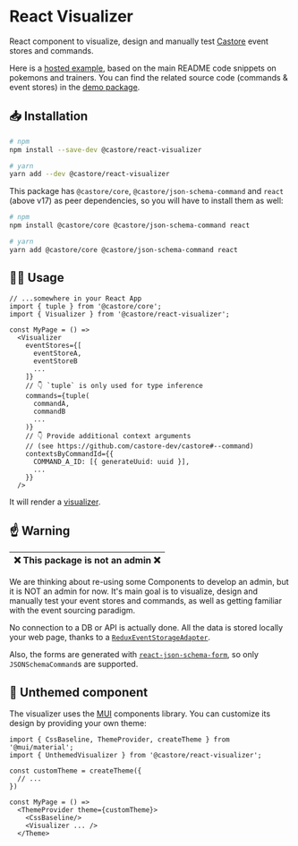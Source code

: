 # React Visualizer

React component to visualize, design and manually test [Castore](https://github.com/castore-dev/castore) event stores and commands.

Here is a [hosted example](https://castore-dev.github.io/castore/), based on the main README code snippets on pokemons and trainers. You can find the related source code (commands & event stores) in the [demo package](https://github.com/castore-dev/castore/tree/main/demo/blueprint/src).

## 📥 Installation

```bash
# npm
npm install --save-dev @castore/react-visualizer

# yarn
yarn add --dev @castore/react-visualizer
```

This package has `@castore/core`, `@castore/json-schema-command` and `react` (above v17) as peer dependencies, so you will have to install them as well:

```bash
# npm
npm install @castore/core @castore/json-schema-command react

# yarn
yarn add @castore/core @castore/json-schema-command react
```

## 👩‍💻 Usage

```tsx
// ...somewhere in your React App
import { tuple } from '@castore/core';
import { Visualizer } from '@castore/react-visualizer';

const MyPage = () =>
  <Visualizer
    eventStores={[
      eventStoreA,
      eventStoreB
      ...
    ]}
    // 👇 `tuple` is only used for type inference
    commands={tuple(
      commandA,
      commandB
      ...
    )}
    // 👇 Provide additional context arguments
    // (see https://github.com/castore-dev/castore#--command)
    contextsByCommandId={{
      COMMAND_A_ID: [{ generateUuid: uuid }],
      ...
    }}
  />
```

It will render a [visualizer](https://castore-dev.github.io/castore/).

## ☝️ Warning

| ❌ **This package is not an admin** ❌ |
| -------------------------------------- |

We are thinking about re-using some Components to develop an admin, but it is NOT an admin for now. It's main goal is to visualize, design and manually test your event stores and commands, as well as getting familiar with the event sourcing paradigm.

No connection to a DB or API is actually done. All the data is stored locally your web page, thanks to a [`ReduxEventStorageAdapter`](https://github.com/castore-dev/castore/tree/main/packages/redux-event-storage-adapter).

Also, the forms are generated with [`react-json-schema-form`](https://github.com/rjsf-team/react-jsonschema-form), so only `JSONSchemaCommand`s are supported.

## 🎨 Unthemed component

The visualizer uses the [MUI](https://mui.com/) components library. You can customize its design by providing your own theme:

```tsx
import { CssBaseline, ThemeProvider, createTheme } from '@mui/material';
import { UnthemedVisualizer } from '@castore/react-visualizer';

const customTheme = createTheme({
  // ...
})

const MyPage = () =>
  <ThemeProvider theme={customTheme}>
    <CssBaseline/>
    <Visualizer ... />
  </Theme>
```
